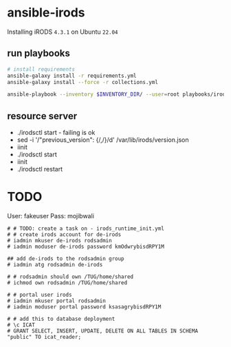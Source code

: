 # ansible-irods

Installing iRODS `4.3.1` on Ubuntu `22.04`


## run playbooks
```bash
# install requirements
ansible-galaxy install -r requirements.yml
ansible-galaxy install --force -r collections.yml

ansible-playbook --inventory $INVENTORY_DIR/ --user=root playbooks/irods/provision_irods.yml
```


## resource server
* ./irodsctl start - failing is ok
* sed -i '/"previous_version": {/,/}/d' /var/lib/irods/version.json
* iinit 
* ./irodsctl start
* iinit
* ./irodsctl restart



# TODO

User: fakeuser
Pass: mojibwali


    # # TODO: create a task on - irods_runtime_init.yml
    # # create irods account for de-irods
    # iadmin mkuser de-irods rodsadmin
    # iadmin moduser de-irods password kmOdwrybisdRPY1M

    ## add de-irods to the rodsadmin group 
    # iadmin atg rodsadmin de-irods

    # # rodsadmin should own /TUG/home/shared
    # ichmod own rodsadmin /TUG/home/shared

    # # portal user irods
    # iadmin mkuser portal rodsadmin
    # iadmin moduser portal password ksasagrybisdRPY1M

    # # add this to database deployment
    # \c ICAT
    # GRANT SELECT, INSERT, UPDATE, DELETE ON ALL TABLES IN SCHEMA "public" TO icat_reader;

